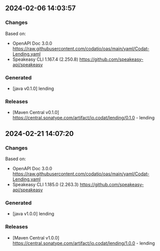 

## 2024-02-06 14:03:57
### Changes
Based on:
- OpenAPI Doc 3.0.0 https://raw.githubusercontent.com/codatio/oas/main/yaml/Codat-Lending.yaml
- Speakeasy CLI 1.167.4 (2.250.8) https://github.com/speakeasy-api/speakeasy
### Generated
- [java v0.1.0] lending
### Releases
- [Maven Central v0.1.0] https://central.sonatype.com/artifact/io.codat/lending/0.1.0 - lending

## 2024-02-21 14:07:20
### Changes
Based on:
- OpenAPI Doc 3.0.0 https://raw.githubusercontent.com/codatio/oas/main/yaml/Codat-Lending.yaml
- Speakeasy CLI 1.185.0 (2.263.3) https://github.com/speakeasy-api/speakeasy
### Generated
- [java v1.0.0] lending
### Releases
- [Maven Central v1.0.0] https://central.sonatype.com/artifact/io.codat/lending/1.0.0 - lending